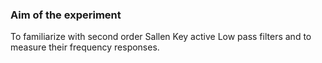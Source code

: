 ### Aim of the experiment
To familiarize with second order Sallen Key active Low pass filters and to measure their frequency responses.